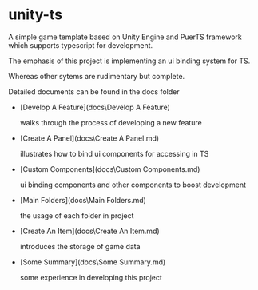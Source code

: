 # unity-ts
A  simple game template based on Unity Engine and PuerTS framework which supports typescript for development.

The emphasis of this project is implementing an ui binding system for TS.

Whereas other sytems are rudimentary but complete.

Detailed documents can be found in the docs folder

- [Develop A Feature](docs\Develop A Feature)

  walks through the process of  developing a new feature

- [Create A Panel](docs\Create A Panel.md)

  illustrates how to bind ui components for accessing in TS

- [Custom Components](docs\Custom Components.md)

  ui binding components and other components to boost development

- [Main Folders](docs\Main Folders.md)

  the usage of each folder in project

- [Create An Item](docs\Create An Item.md)

  introduces the storage of game data

- [Some Summary](docs\Some Summary.md)

  some experience in developing this project

  

  

  
